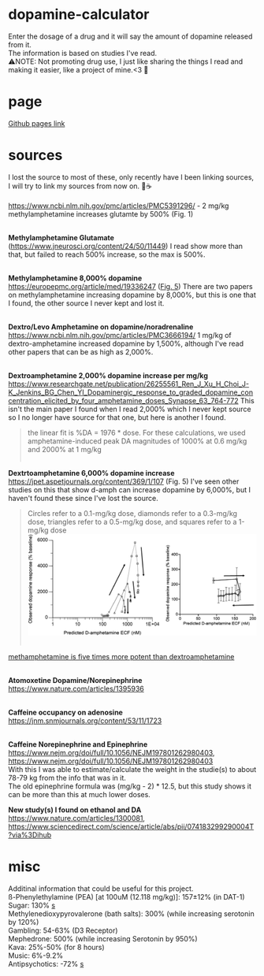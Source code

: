 # dopamine-calculator

Enter the dosage of a drug and it will say the amount of dopamine released from it.<br/>
The information is based on studies I've read. <br/>
:warning:NOTE: Not promoting drug use, I just like sharing the things I read and making it easier, like a project of mine.<3 :pill:

# page
[Github pages link](https://potatochips2001.github.io/dopamine-calculator/index.html)

# sources
I lost the source to most of these, only recently have I been linking sources, I will try to link my sources from now on. :pill::coffee:<br/> <br/>
https://www.ncbi.nlm.nih.gov/pmc/articles/PMC5391296/ - 2 mg/kg methylamphetamine increases glutamte by 500% (Fig. 1)<br/> <br/>

<b>Methylamphetamine Glutamate</b> (https://www.jneurosci.org/content/24/50/11449) I read show more than that, but failed to reach 500% increase, so the max is 500%.<br/> <br/>

<b>Methylamphetamine 8,000% dopamine</b> https://europepmc.org/article/med/19336247 ([Fig. 5](/img/meth_8000.jpg)) There are two papers on methylamphetamine increasing dopamine by 8,000%, but this is one that I found, the other source I never kept and lost it. <br/> <br/>

<b>Dextro/Levo Amphetamine on dopamine/noradrenaline</b> https://www.ncbi.nlm.nih.gov/pmc/articles/PMC3666194/ 1 mg/kg of dextro-amphetamine increased dopamine by 1,500%, although I've read other papers that can be as high as 2,000%. <br/> <br/>

<b>Dextroamphetamine 2,000% dopamine increase per mg/kg</b> https://www.researchgate.net/publication/26255561_Ren_J_Xu_H_Choi_J-K_Jenkins_BG_Chen_YI_Dopaminergic_response_to_graded_dopamine_concentration_elicited_by_four_amphetamine_doses_Synapse_63_764-772 This isn't the main paper I found when I read 2,000% which I never kept source so I no longer have source for that one, but here is another I found. <br/>
> the linear fit is %DA = 1976 * dose. For these calculations, we used amphetamine-induced peak DA magnitudes of 1000% at 0.6 mg/kg and 2000% at 1 mg/kg <br/> <br/>

<b>Dextrtoamphetamine 6,000% dopamine increase</b> https://jpet.aspetjournals.org/content/369/1/107 (Fig. 5) I've seen other studies on this that show d-amph can increase dopamine by 6,000%, but I haven't found these since I've lost the source.
> Circles refer to a 0.1-mg/kg dose, diamonds refer to a 0.3-mg/kg dose, triangles refer to a 0.5-mg/kg dose, and squares refer to a 1-mg/kg dose
![](/img/dextroamphetamine_6000.jpg)
<br/> <br/>

[methamphetamine is five times more potent than dextroamphetamine](https://www.ncbi.nlm.nih.gov/pmc/articles/PMC2631950/) <br/> <br/>

<b>Atomoxetine Dopamine/Norepinephrine</b> https://www.nature.com/articles/1395936 <br/> <br/>

<b>Caffeine occupancy on adenosine</b> https://jnm.snmjournals.org/content/53/11/1723 <br/> <br/>

<b>Caffeine Norepinephrine and Epinephrine</b> <br/>
https://www.nejm.org/doi/full/10.1056/NEJM197801262980403, https://www.nejm.org/doi/full/10.1056/NEJM197801262980403 <br/>
With this I was able to estimate/calculate the weight in the studie(s) to about 78-79 kg from the info that was in it. <br/>
The old epinephrine formula was (mg/kg - 2) * 12.5, but this study shows it can be more than this at much lower doses.

<b>New study(s) I found on ethanol and DA</b> https://www.nature.com/articles/1300081, https://www.sciencedirect.com/science/article/abs/pii/074183299290004T?via%3Dihub

# misc
Additinal information that could be useful for this project. <br/>
ß-Phenylethylamine (PEA) [at 100uM (12.118 mg/kg)]: 157±12% (in DAT-1) <br/>
Sugar: 130% <a href="https://pubmed.ncbi.nlm.nih.gov/15987666/">s</a> <br/>
Methylenedioxypyrovalerone (bath salts): 300% (while increasing serotonin by 120%) <br/>
Gambling: 54-63% (D3 Receptor) <br/>
Mephedrone: 500% (while increasing Serotonin by 950%) <br/>
Kava: 25%-50% (for 8 hours) <br/>
Music: 6%-9.2% <br/>
Antipsychotics: -72% <a href="https://www.ncbi.nlm.nih.gov/books/NBK519503/">s</a><br/>
